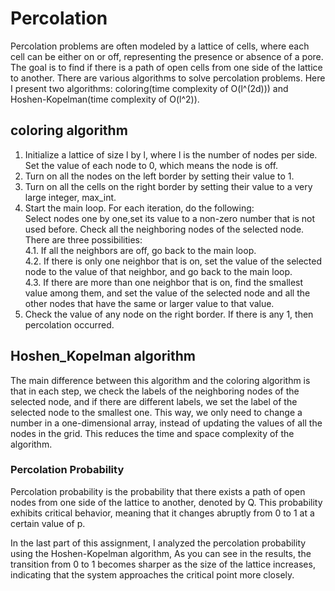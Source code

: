 
# Percolation
Percolation problems are often modeled by a lattice of cells, where each cell can be either on or off,
representing the presence or absence of a pore.
The goal is to find if there is a path of open cells from one side of the lattice to another.
There are various algorithms to solve percolation problems. Here I present two algorithms: coloring(time complexity of O(l^(2d))) and Hoshen-Kopelman(time complexity of O(l^2)).
## coloring algorithm
1. Initialize a lattice of size l by l, where l is the number of nodes per side. Set the value of each node to 0, which means the node is off.
2. Turn on all the nodes on the left border by setting their value to 1.
3. Turn on all the cells on the right border by setting their value to a very large integer, max_int.
4. Start the main loop. For each iteration, do the following:<br>
Select nodes one by one,set its value to a non-zero number that is not used before.
Check all the neighboring nodes of the selected node. There are three possibilities:<br>
4.1. If all the neighbors are off, go back to the main loop.<br>
4.2. If there is only one neighbor that is on, set the value of the selected node to the value of that neighbor, and go back to the main loop.<br>
4.3. If there are more than one neighbor that is on, find the smallest value among them, and set the value of the selected node and all the other nodes that have the same or larger value to that value. 
5. Check the value of any node on the right border. If there is any 1, then percolation occurred.

## Hoshen_Kopelman algorithm
The main difference between this algorithm and the coloring algorithm is that in each step, we check the labels of the neighboring nodes of the selected node,
and if there are different labels, we set the label of the selected node to the smallest one.
This way, we only need to change a number in a one-dimensional array, instead of updating the values of all the nodes in the grid.
This reduces the time and space complexity of the algorithm.
### Percolation Probability
Percolation probability is the probability that there exists a path of open nodes from one side of the lattice to another, denoted by Q.
This probability exhibits critical behavior, meaning that it changes abruptly from 0 to 1 at a certain value of p. 


In the last part of this assignment, I analyzed the percolation probability using the Hoshen-Kopelman algorithm, 
As you can see in the results, the transition from 0 to 1 becomes sharper as the size of the lattice increases, indicating that the system approaches the critical point more closely.
